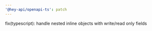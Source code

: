 ```yaml
---
'@hey-api/openapi-ts': patch
---
```


fix(typescript): handle nested inline objects with write/read only fields
